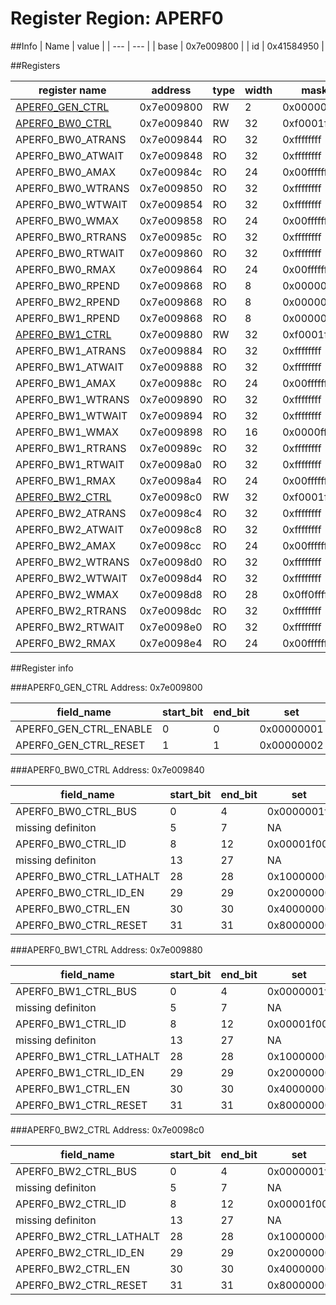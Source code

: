 # Register Region: APERF0


##Info
| Name | value |
| --- | --- |
| base | 0x7e009800 |
| id | 0x41584950 |

##Registers

| register name | address | type | width | mask | reset |
| --- | --- | --- | --- | --- | --- |
| [APERF0_GEN_CTRL](#aperf0_gen_ctrl) | 0x7e009800 | RW | 2 | 0x00000003 | 0000000000 |
| [APERF0_BW0_CTRL](#aperf0_bw0_ctrl) | 0x7e009840 | RW | 32 | 0xf0001f1f | 0000000000 |
| APERF0_BW0_ATRANS | 0x7e009844 | RO | 32 | 0xffffffff | 0000000000 |
| APERF0_BW0_ATWAIT | 0x7e009848 | RO | 32 | 0xffffffff | 0000000000 |
| APERF0_BW0_AMAX | 0x7e00984c | RO | 24 | 0x00ffffff | 0000000000 |
| APERF0_BW0_WTRANS | 0x7e009850 | RO | 32 | 0xffffffff | 0000000000 |
| APERF0_BW0_WTWAIT | 0x7e009854 | RO | 32 | 0xffffffff | 0000000000 |
| APERF0_BW0_WMAX | 0x7e009858 | RO | 24 | 0x00ffffff | 0000000000 |
| APERF0_BW0_RTRANS | 0x7e00985c | RO | 32 | 0xffffffff | 0000000000 |
| APERF0_BW0_RTWAIT | 0x7e009860 | RO | 32 | 0xffffffff | 0000000000 |
| APERF0_BW0_RMAX | 0x7e009864 | RO | 24 | 0x00ffffff | 0000000000 |
| APERF0_BW0_RPEND | 0x7e009868 | RO | 8 | 0x000000ff | 0000000000 |
| APERF0_BW2_RPEND | 0x7e009868 | RO | 8 | 0x000000ff | 0000000000 |
| APERF0_BW1_RPEND | 0x7e009868 | RO | 8 | 0x000000ff | 0000000000 |
| [APERF0_BW1_CTRL](#aperf0_bw1_ctrl) | 0x7e009880 | RW | 32 | 0xf0001f1f | 0000000000 |
| APERF0_BW1_ATRANS | 0x7e009884 | RO | 32 | 0xffffffff | 0000000000 |
| APERF0_BW1_ATWAIT | 0x7e009888 | RO | 32 | 0xffffffff | 0000000000 |
| APERF0_BW1_AMAX | 0x7e00988c | RO | 24 | 0x00ffffff | 0000000000 |
| APERF0_BW1_WTRANS | 0x7e009890 | RO | 32 | 0xffffffff | 0000000000 |
| APERF0_BW1_WTWAIT | 0x7e009894 | RO | 32 | 0xffffffff | 0000000000 |
| APERF0_BW1_WMAX | 0x7e009898 | RO | 16 | 0x0000ffff | 0000000000 |
| APERF0_BW1_RTRANS | 0x7e00989c | RO | 32 | 0xffffffff | 0000000000 |
| APERF0_BW1_RTWAIT | 0x7e0098a0 | RO | 32 | 0xffffffff | 0000000000 |
| APERF0_BW1_RMAX | 0x7e0098a4 | RO | 24 | 0x00ffffff | 0000000000 |
| [APERF0_BW2_CTRL](#aperf0_bw2_ctrl) | 0x7e0098c0 | RW | 32 | 0xf0001f1f | 0000000000 |
| APERF0_BW2_ATRANS | 0x7e0098c4 | RO | 32 | 0xffffffff | 0000000000 |
| APERF0_BW2_ATWAIT | 0x7e0098c8 | RO | 32 | 0xffffffff | 0000000000 |
| APERF0_BW2_AMAX | 0x7e0098cc | RO | 24 | 0x00ffffff | 0000000000 |
| APERF0_BW2_WTRANS | 0x7e0098d0 | RO | 32 | 0xffffffff | 0000000000 |
| APERF0_BW2_WTWAIT | 0x7e0098d4 | RO | 32 | 0xffffffff | 0000000000 |
| APERF0_BW2_WMAX | 0x7e0098d8 | RO | 28 | 0x0ff0ffff | 0000000000 |
| APERF0_BW2_RTRANS | 0x7e0098dc | RO | 32 | 0xffffffff | 0000000000 |
| APERF0_BW2_RTWAIT | 0x7e0098e0 | RO | 32 | 0xffffffff | 0000000000 |
| APERF0_BW2_RMAX | 0x7e0098e4 | RO | 24 | 0x00ffffff | 0000000000 |

##Register info


###APERF0_GEN_CTRL
 Address: 0x7e009800

| field_name | start_bit | end_bit | set | clear | reset |
| --- | --- | --- | --- | --- | --- |
| APERF0_GEN_CTRL_ENABLE | 0 | 0 | 0x00000001 | 0xfffffffe | 0x0 |
| APERF0_GEN_CTRL_RESET | 1 | 1 | 0x00000002 | 0xfffffffd | 0x0 |

###APERF0_BW0_CTRL
 Address: 0x7e009840

| field_name | start_bit | end_bit | set | clear | reset |
| --- | --- | --- | --- | --- | --- |
| APERF0_BW0_CTRL_BUS | 0 | 4 | 0x0000001f | 0xffffffe0 | 0x0 |
| missing definiton | 5 | 7 | NA | NA | NA |
| APERF0_BW0_CTRL_ID | 8 | 12 | 0x00001f00 | 0xffffe0ff | 0x0 |
| missing definiton | 13 | 27 | NA | NA | NA |
| APERF0_BW0_CTRL_LATHALT | 28 | 28 | 0x10000000 | 0xefffffff | 0x0 |
| APERF0_BW0_CTRL_ID_EN | 29 | 29 | 0x20000000 | 0xdfffffff | 0x0 |
| APERF0_BW0_CTRL_EN | 30 | 30 | 0x40000000 | 0xbfffffff | 0x0 |
| APERF0_BW0_CTRL_RESET | 31 | 31 | 0x80000000 | 0x7fffffff | 0x0 |

###APERF0_BW1_CTRL
 Address: 0x7e009880

| field_name | start_bit | end_bit | set | clear | reset |
| --- | --- | --- | --- | --- | --- |
| APERF0_BW1_CTRL_BUS | 0 | 4 | 0x0000001f | 0xffffffe0 | 0x0 |
| missing definiton | 5 | 7 | NA | NA | NA |
| APERF0_BW1_CTRL_ID | 8 | 12 | 0x00001f00 | 0xffffe0ff | 0x0 |
| missing definiton | 13 | 27 | NA | NA | NA |
| APERF0_BW1_CTRL_LATHALT | 28 | 28 | 0x10000000 | 0xefffffff | 0x0 |
| APERF0_BW1_CTRL_ID_EN | 29 | 29 | 0x20000000 | 0xdfffffff | 0x0 |
| APERF0_BW1_CTRL_EN | 30 | 30 | 0x40000000 | 0xbfffffff | 0x0 |
| APERF0_BW1_CTRL_RESET | 31 | 31 | 0x80000000 | 0x7fffffff | 0x0 |

###APERF0_BW2_CTRL
 Address: 0x7e0098c0

| field_name | start_bit | end_bit | set | clear | reset |
| --- | --- | --- | --- | --- | --- |
| APERF0_BW2_CTRL_BUS | 0 | 4 | 0x0000001f | 0xffffffe0 | 0x0 |
| missing definiton | 5 | 7 | NA | NA | NA |
| APERF0_BW2_CTRL_ID | 8 | 12 | 0x00001f00 | 0xffffe0ff | 0x0 |
| missing definiton | 13 | 27 | NA | NA | NA |
| APERF0_BW2_CTRL_LATHALT | 28 | 28 | 0x10000000 | 0xefffffff | 0x0 |
| APERF0_BW2_CTRL_ID_EN | 29 | 29 | 0x20000000 | 0xdfffffff | 0x0 |
| APERF0_BW2_CTRL_EN | 30 | 30 | 0x40000000 | 0xbfffffff | 0x0 |
| APERF0_BW2_CTRL_RESET | 31 | 31 | 0x80000000 | 0x7fffffff | 0x0 |
